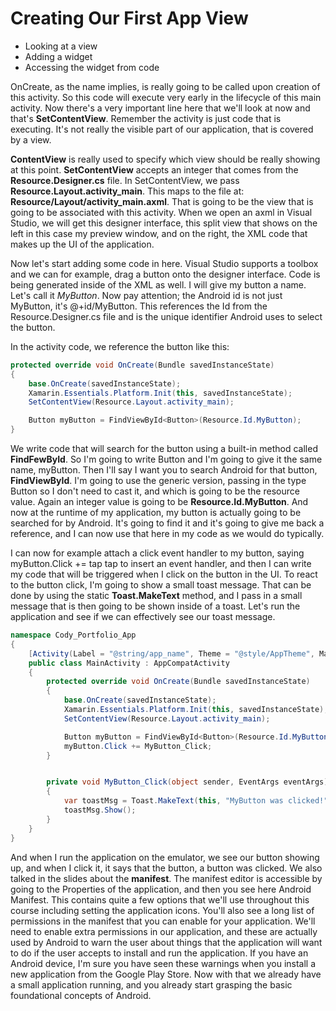 # Creating Our First App View

- Looking at a view
- Adding a widget
- Accessing the widget from code

OnCreate, as the name implies, is really going to be called upon creation of this activity. So this code will execute very early in the lifecycle of this main activity. Now there's a very important line here that we'll look at now and that's **SetContentView**. Remember the activity is just code that is executing. It's not really the visible part of our application, that is covered by a view. 

**ContentView** is really used to specify which view should be really showing at this point. **SetContentView** accepts an integer that comes from the **Resource.Designer.cs** file. In SetContentView, we pass **Resource.Layout.activity_main**. This maps to the file at: **Resource/Layout/activity_main.axml**. That is going to be the view that is going to be associated with this activity. When we open an axml in Visual Studio, we will get this designer interface, this split view that shows on the left in this case my preview window, and on the right, the XML code that makes up the UI of the application. 

Now let's start adding some code in here. Visual Studio supports a toolbox and we can for example, drag a button onto the designer interface. Code is being generated inside of the XML as well. I will give my button a name. Let's call it *MyButton*. Now pay attention; the Android id is not just MyButton, it's @+id/MyButton. This references the Id from the Resource.Designer.cs file and is the unique identifier Android uses to select the button.

In the activity code, we reference the button like this:

```c#
protected override void OnCreate(Bundle savedInstanceState)
{
    base.OnCreate(savedInstanceState);
    Xamarin.Essentials.Platform.Init(this, savedInstanceState);
    SetContentView(Resource.Layout.activity_main);

    Button myButton = FindViewById<Button>(Resource.Id.MyButton);
}
```

We write code that will search for the button using a built-in method called **FindFewById**. So I'm going to write Button and I'm going to give it the same name, myButton. Then I'll say I want you to search Android for that button, **FindViewById**. I'm going to use the generic version, passing in the type Button so I don't need to cast it, and which is going to be the resource value. Again an integer value is going to be **Resource.Id.MyButton**. And now at the runtime of my application, my button is actually going to be searched for by Android. It's going to find it and it's going to give me back a reference, and I can now use that here in my code as we would do typically. 

I can now for example attach a click event handler to my button, saying myButton.Click += tap tap to insert an event handler, and then I can write my code that will be triggered when I click on the button in the UI. To react to the button click, I'm going to show a small toast message. That can be done by using the static **Toast.MakeText** method, and I pass in a small message that is then going to be shown inside of a toast. Let's run the application and see if we can effectively see our toast message.

```c#
namespace Cody_Portfolio_App
{
    [Activity(Label = "@string/app_name", Theme = "@style/AppTheme", MainLauncher = true)]
    public class MainActivity : AppCompatActivity
    {
        protected override void OnCreate(Bundle savedInstanceState)
        {
            base.OnCreate(savedInstanceState);
            Xamarin.Essentials.Platform.Init(this, savedInstanceState);
            SetContentView(Resource.Layout.activity_main);

            Button myButton = FindViewById<Button>(Resource.Id.MyButton);
            myButton.Click += MyButton_Click;
        }


        private void MyButton_Click(object sender, EventArgs eventArgs)
        {
            var toastMsg = Toast.MakeText(this, "MyButton was clicked!", ToastLength.Short);
            toastMsg.Show();
        }
    }
}
```

And when I run the application on the emulator, we see our button showing up, and when I click it, it says that the button, a button was clicked. We also talked in the slides about the **manifest**. The manifest editor is accessible by going to the Properties of the application, and then you see here Android Manifest. This contains quite a few options that we'll use throughout this course including setting the application icons. You'll also see a long list of permissions in the manifest that you can enable for your application. We'll need to enable extra permissions in our application, and these are actually used by Android to warn the user about things that the application will want to do if the user accepts to install and run the application. If you have an Android device, I'm sure you have seen these warnings when you install a new application from the Google Play Store. Now with that we already have a small application running, and you already start grasping the basic foundational concepts of Android.
